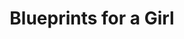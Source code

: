 --- 
title: "Blueprints for a Girl"
publishdate: "2019-7-17T16:48:46+02:00"
src: "https://365manga.net/manga/blueprints-for-a-girl"
image: "https://data.365manga.net/images/thumbnails/6955-blueprints-for-a-girl.jpg"
description: "• Shounen • Wicca"
---